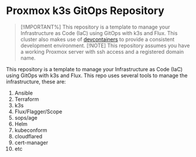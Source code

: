 # Proxmox k3s GitOps Repository

> [!IMPORTANT%]
> This repository is a template to manage your Infrastructure as Code (IaC) using GitOps with k3s and Flux.
> This cluster also makes use of [devcontainers](https://code.visualstudio.com/docs/remote/containers) to provide a consistent development environment.
> [!NOTE]
> This repository assumes you have a working Proxmox server with ssh access and a registered domain name.

This repository is a template to manage your Infrastructure as Code (IaC) using GitOps with k3s and Flux.
This repo uses several tools to manage the infrastructure, these are:

  1. Ansible
  2. Terraform
  3. k3s
  4. Flux/Flagger/Scope
  5. sops/age
  6. Helm
  7. kubeconform
  8. cloudflared
  9. cert-manager
  10. etc

